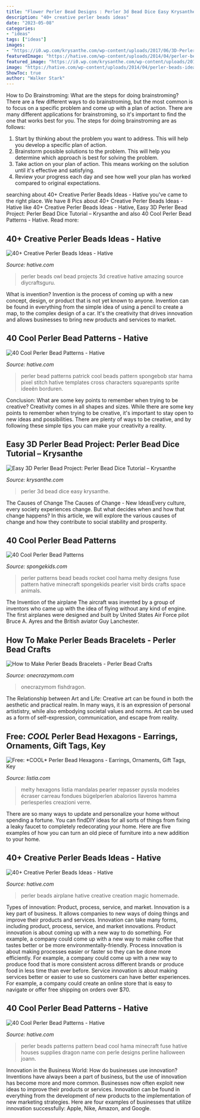 ```yaml
---
title: "Flower Perler Bead Designs : Perler 3d Bead Dice Easy Krysanthe"
description: "40+ creative perler beads ideas"
date: "2023-05-08"
categories:
- "ideas"
tags: ["ideas"]
images:
- "https://i0.wp.com/krysanthe.com/wp-content/uploads/2017/06/3D-Perler-Bead-Dice.jpg?fit=1170%2C658"
featuredImage: "https://hative.com/wp-content/uploads/2014/04/perler-beads-ideas/25-homemade-airplane.jpg"
featured_image: "https://i0.wp.com/krysanthe.com/wp-content/uploads/2017/06/3D-Perler-Bead-Dice.jpg?fit=1170%2C658"
image: "https://hative.com/wp-content/uploads/2014/04/perler-beads-ideas/25-homemade-airplane.jpg"
ShowToc: true
author: "Walker Stark"
---
```



How to Do Brainstroming: What are the steps for doing brainstroming?
There are a few different ways to do brainstroming, but the most common is to focus on a specific problem and come up with a plan of action. There are many different applications for brainstroming, so it's important to find the one that works best for you. The steps for doing brainstroming are as follows: 
1. Start by thinking about the problem you want to address. This will help you develop a specific plan of action.
2. Brainstorm possible solutions to the problem. This will help you determine which approach is best for solving the problem.
3. Take action on your plan of action. This means working on the solution until it's effective and satisfying. 
4. Review your progress each day and see how well your plan has worked compared to original expectations.

	

		
searching about 40+ Creative Perler Beads Ideas - Hative you've came to the right place. We have 8 Pics about 40+ Creative Perler Beads Ideas - Hative like 40+ Creative Perler Beads Ideas - Hative, Easy 3D Perler Bead Project: Perler Bead Dice Tutorial – Krysanthe and also 40 Cool Perler Bead Patterns - Hative. Read more:
		
    
## 40+ Creative Perler Beads Ideas - Hative

<img loading=lazy src="http://hative.com/wp-content/uploads/2014/04/perler-beads-ideas/31-owl-perler-beads.jpg" onerror="this.onerror=null;this.src='https://tse3.mm.bing.net/th?id=OIP.U3Mtwd-ryfCBJqXOcNyC7AHaJK&amp;pid=15.1';" alt="40+ Creative Perler Beads Ideas - Hative">

_Source: hative.com_

>perler beads owl bead projects 3d creative hative amazing source diycraftsguru. 

	

What is invention?
Invention is the process of coming up with a new concept, design, or product that is not yet known to anyone. Invention can be found in everything from the simple idea of using a pencil to create a map, to the complex design of a car. It's the creativity that drives innovation and allows businesses to bring new products and services to market.

    
## 40 Cool Perler Bead Patterns - Hative

<img loading=lazy src="https://hative.com/wp-content/uploads/2014/04/perler-beads-patterns/13-patrick-perler-beads-patterns.png" onerror="this.onerror=null;this.src='https://tse3.mm.bing.net/th?id=OIP.GKy60XG9SP3-ZHd1tkW-pQHaLO&amp;pid=15.1';" alt="40 Cool Perler Bead Patterns - Hative">

_Source: hative.com_

>perler bead patterns patrick cool beads pattern spongebob star hama pixel stitch hative templates cross characters squarepants sprite ideeën borduren. 

	

Conclusion: What are some key points to remember when trying to be creative?
Creativity comes in all shapes and sizes. While there are some key points to remember when trying to be creative, it's important to stay open to new ideas and possibilities. There are plenty of ways to be creative, and by following these simple tips you can make your creativity a reality.

    
## Easy 3D Perler Bead Project: Perler Bead Dice Tutorial – Krysanthe

<img loading=lazy src="https://i0.wp.com/krysanthe.com/wp-content/uploads/2017/06/3D-Perler-Bead-Dice.jpg?fit=1170%2C658" onerror="this.onerror=null;this.src='https://tse1.mm.bing.net/th?id=OIP.4wVw1lOQI7kqPOJzsdrz2wHaEK&amp;pid=15.1';" alt="Easy 3D Perler Bead Project: Perler Bead Dice Tutorial – Krysanthe">

_Source: krysanthe.com_

>perler 3d bead dice easy krysanthe. 

	

The Causes of Change
The Causes of Change - New IdeasEvery culture, every society experiences change. But what decides when and how that change happens? In this article, we will explore the various causes of change and how they contribute to social stability and prosperity.

    
## 40 Cool Perler Bead Patterns

<img loading=lazy src="http://spongekids.com/wp-content/uploads/2014/04/perler-beads-patterns/38-rocket-beads-patterns.gif" onerror="this.onerror=null;this.src='https://tse2.mm.bing.net/th?id=OIP.D33tAlwlbEdxptgm7WqpLgHaG8&amp;pid=15.1';" alt="40 Cool Perler Bead Patterns">

_Source: spongekids.com_

>perler patterns bead beads rocket cool hama melty designs fuse pattern hative minecraft spongekids pearler visit birds crafts space animals. 

	

The Invention of the airplane
The aircraft was invented by a group of inventors who came up with the idea of flying without any kind of engine. The first airplanes were designed and built by United States Air Force pilot Bruce A. Ayres and the British aviator Guy Lanchester.

    
## How To Make Perler Beads Bracelets - Perler Bead Crafts

<img loading=lazy src="http://www.onecrazymom.com/wp-content/uploads/2018/02/how-to-perler-bead-bracelet.jpg" onerror="this.onerror=null;this.src='https://tse2.mm.bing.net/th?id=OIP.eXKOJ2VudW-ywI66V6DbogHaKa&amp;pid=15.1';" alt="How to Make Perler Beads Bracelets - Perler Bead Crafts">

_Source: onecrazymom.com_

>onecrazymom fishdragon. 

	

The Relationship between Art and Life:
Creative art can be found in both the aesthetic and practical realm. In many ways, it is an expression of personal artististry, while also embodying societal values and norms. Art can be used as a form of self-expression, communication, and escape from reality.

    
## Free: *COOL* Perler Bead Hexagons - Earrings, Ornaments, Gift Tags, Key

<img loading=lazy src="https://assets.listia.com/photos/a5ce7eed4233abbe6b3f/original.jpg?s=800x600g&amp;sig=4bf77cd226c2e13c&amp;ts=1332012072" onerror="this.onerror=null;this.src='https://tse2.mm.bing.net/th?id=OIP.2Oir9A99Y6JB2_8IwYbcxgHaJ4&amp;pid=15.1';" alt="Free: *COOL* Perler Bead Hexagons - Earrings, Ornaments, Gift Tags, Key">

_Source: listia.com_

>melty hexagons listia mandalas pearler repasser pyssla modeles écraser carreau fondues bügelperlen abalorios llaveros hamma perlesperles creazioni verre. 

	

There are so many ways to update and personalize your home without spending a fortune. You can findDIY ideas for all sorts of things from fixing a leaky faucet to completely redecorating your home. Here are five examples of how you can turn an old piece of furniture into a new addition to your home.

    
## 40+ Creative Perler Beads Ideas - Hative

<img loading=lazy src="https://hative.com/wp-content/uploads/2014/04/perler-beads-ideas/25-homemade-airplane.jpg" onerror="this.onerror=null;this.src='https://tse2.mm.bing.net/th?id=OIP.ipjWg-O0MeLcqB7PLlML1wHaFj&amp;pid=15.1';" alt="40+ Creative Perler Beads Ideas - Hative">

_Source: hative.com_

>perler beads airplane hative creative creation magic homemade. 

	

Types of innovation: Product, process, service, and market.
Innovation is a key part of business. It allows companies to new ways of doing things and improve their products and services. Innovation can take many forms, including product, process, service, and market innovations. 
Product innovation is about coming up with a new way to do something. For example, a company could come up with a new way to make coffee that tastes better or be more environmentally-friendly. Process innovation is about making processes easier or faster so they can be done more efficiently. For example, a company could come up with a new way to produce food that is more consistent across different brands or produce food in less time than ever before. Service innovation is about making services better or easier to use so customers can have better experiences. For example, a company could create an online store that is easy to navigate or offer free shipping on orders over $70.

    
## 40 Cool Perler Bead Patterns - Hative

<img loading=lazy src="https://hative.com/wp-content/uploads/2014/04/perler-beads-patterns/40-house-pattern.jpg" onerror="this.onerror=null;this.src='https://tse1.mm.bing.net/th?id=OIP.KHNFOMU6RbCRXMHbiIVEpAAAAA&amp;pid=15.1';" alt="40 Cool Perler Bead Patterns - Hative">

_Source: hative.com_

>perler beads patterns pattern bead cool hama minecraft fuse hative houses supplies dragon name con perle designs perline halloween joann. 

	

Innovation in the Business World: How do businesses use innovation?
Inventions have always been a part of business, but the use of innovation has become more and more common. Businesses now often exploit new ideas to improve their products or services. Innovation can be found in everything from the development of new products to the implementation of new marketing strategies. Here are four examples of businesses that utilize innovation successfully: Apple, Nike, Amazon, and Google.


